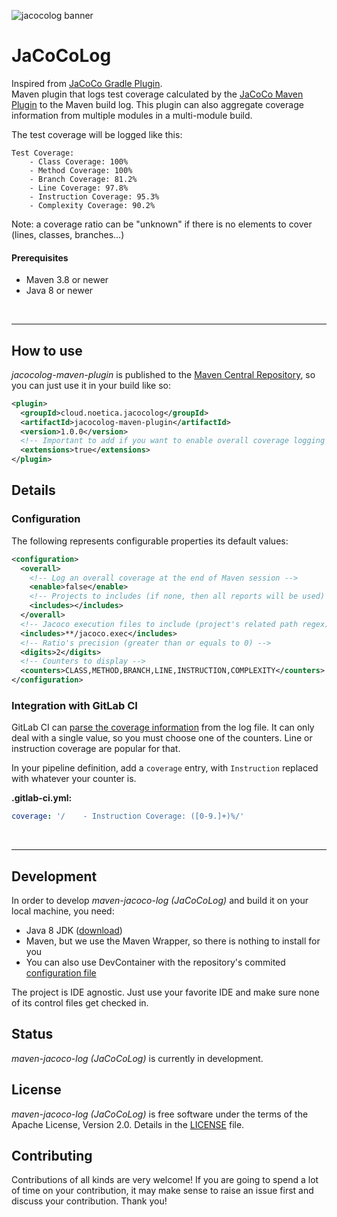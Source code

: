 ![jacocolog banner](https://github.com/user-attachments/assets/eb7684e2-4314-4cca-b97c-fd9c47b4e2e6)

# JaCoCoLog

Inspired from [JaCoCo Gradle Plugin](https://gitlab.com/barfuin/gradle-jacoco-log).  
Maven plugin that logs test coverage calculated by the
[JaCoCo Maven Plugin](https://www.eclemma.org/jacoco/trunk/doc/maven.html) to the Maven build log.
This plugin can also aggregate coverage information from multiple modules in a multi-module build.

The test coverage will be logged like this:

```
Test Coverage:
    - Class Coverage: 100%
    - Method Coverage: 100%
    - Branch Coverage: 81.2%
    - Line Coverage: 97.8%
    - Instruction Coverage: 95.3%
    - Complexity Coverage: 90.2%
```

Note: a coverage ratio can be "unknown" if there is no elements to cover (lines, classes, branches...)

#### Prerequisites

- Maven 3.8 or newer
- Java 8 or newer

&nbsp;

----------------------------------------------------------------------------------------------------------------------

## How to use

*jacocolog-maven-plugin* is published to the
[Maven Central Repository](https://mvnrepository.com/artifact/cloud.noetica.jacocolog/jacocolog-maven-plugin),
so you can just use it in your build like so:
```xml
<plugin>
  <groupId>cloud.noetica.jacocolog</groupId>
  <artifactId>jacocolog-maven-plugin</artifactId>
  <version>1.0.0</version>
  <!-- Important to add if you want to enable overall coverage logging -->
  <extensions>true</extensions>
</plugin>
```

## Details

### Configuration

The following represents configurable properties its default values:
```xml
<configuration>
  <overall>
    <!-- Log an overall coverage at the end of Maven session -->
    <enable>false</enable>
    <!-- Projects to includes (if none, then all reports will be used) -->
    <includes></includes>
  </overall>
  <!-- Jacoco execution files to include (project's related path regex) -->
  <includes>**/jacoco.exec</includes>
  <!-- Ratio's precision (greater than or equals to 0) -->
  <digits>2</digits>
  <!-- Counters to display -->
  <counters>CLASS,METHOD,BRANCH,LINE,INSTRUCTION,COMPLEXITY</counters>
</configuration>
```

### Integration with GitLab CI

GitLab CI can [parse the coverage
information](https://docs.gitlab.com/ci/testing/code_coverage) from the log file.
It can only deal with a single value, so you must choose one of the counters. Line or instruction coverage are popular
for that.

In your pipeline definition, add a `coverage` entry, with `Instruction` replaced with whatever your counter is.

**.gitlab-ci.yml:**
```yaml
coverage: '/    - Instruction Coverage: ([0-9.]+)%/'
```

&nbsp;

----------------------------------------------------------------------------------------------------------------------

## Development

In order to develop *maven-jacoco-log (JaCoCoLog)* and build it on your local machine, you need:

- Java 8 JDK ([download](https://adoptopenjdk.net/releases.html?variant=openjdk8))
- Maven, but we use the Maven Wrapper, so there is nothing to install for you
- You can also use DevContainer with the repository's commited [configuration file](.devcontainer/devcontainer.json)

The project is IDE agnostic. Just use your favorite IDE and make sure none of its control files get checked in.


## Status

*maven-jacoco-log (JaCoCoLog)* is currently in development.


## License

*maven-jacoco-log (JaCoCoLog)* is free software under the terms of the Apache License, Version 2.0.
Details in the [LICENSE](LICENSE) file.


## Contributing

Contributions of all kinds are very welcome! If you are going to spend a lot of time on your contribution, it may
make sense to raise an issue first and discuss your contribution. Thank you!
